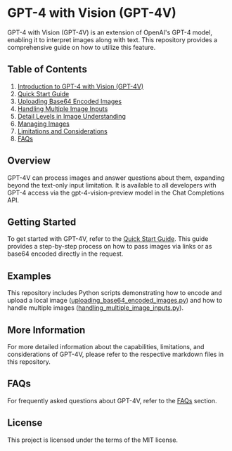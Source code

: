 # GPT-4 with Vision (GPT-4V)

GPT-4 with Vision (GPT-4V) is an extension of OpenAI's GPT-4 model, enabling it to interpret images along with text. This repository provides a comprehensive guide on how to utilize this feature.

## Table of Contents

1. [Introduction to GPT-4 with Vision (GPT-4V)](introduction_to_gpt4v.md)
2. [Quick Start Guide](quick_start_guide.md)
3. [Uploading Base64 Encoded Images](uploading_base64_encoded_images.py)
4. [Handling Multiple Image Inputs](handling_multiple_image_inputs.py)
5. [Detail Levels in Image Understanding](detail_levels_in_image_understanding.md)
6. [Managing Images](managing_images.md)
7. [Limitations and Considerations](limitations_and_considerations.md)
8. [FAQs](faqs.md)

## Overview

GPT-4V can process images and answer questions about them, expanding beyond the text-only input limitation. It is available to all developers with GPT-4 access via the gpt-4-vision-preview model in the Chat Completions API.

## Getting Started

To get started with GPT-4V, refer to the [Quick Start Guide](quick_start_guide.md). This guide provides a step-by-step process on how to pass images via links or as base64 encoded directly in the request.

## Examples

This repository includes Python scripts demonstrating how to encode and upload a local image ([uploading_base64_encoded_images.py](uploading_base64_encoded_images.py)) and how to handle multiple images ([handling_multiple_image_inputs.py](handling_multiple_image_inputs.py)).

## More Information

For more detailed information about the capabilities, limitations, and considerations of GPT-4V, please refer to the respective markdown files in this repository.

## FAQs

For frequently asked questions about GPT-4V, refer to the [FAQs](faqs.md) section.

## License

This project is licensed under the terms of the MIT license.
